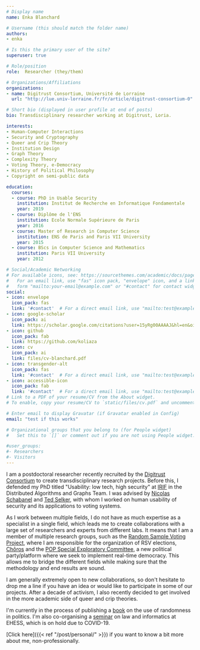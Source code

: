 ```yaml
---
# Display name
name: Enka Blanchard

# Username (this should match the folder name)
authors:
- enka

# Is this the primary user of the site?
superuser: true

# Role/position
role:  Researcher (they/them)

# Organizations/Affiliations
organizations:
- name: Digitrust Consortium, Université de Lorraine 
  url: "http://lue.univ-lorraine.fr/fr/article/digitrust-consortium-0"

# Short bio (displayed in user profile at end of posts)
bio: Transdisciplinary researcher working at Digitrust, Loria.

interests:
- Human-Computer Interactions
- Security and Cryptography
- Queer and Crip Theory
- Institution Design
- Graph Theory 
- Complexity Theory
- Voting Theory, e-Democracy
- History of Political Philosophy
- Copyright on semi-public data

education:
  courses:
  - course: PhD in Usable Security
    institution: Institut de Recherche en Informatique Fondamentale
    year: 2019
  - course: Diplôme de l'ENS 
    institution: Ecole Normale Supérieure de Paris
    year: 2016
  - course: Master of Research in Computer Science
    institution: ENS de Paris and Paris VII University
    year: 2015
  - course: BScs in Computer Science and Mathematics
    institution: Paris VII University
    year: 2012

# Social/Academic Networking
# For available icons, see: https://sourcethemes.com/academic/docs/page-builder/#icons
#   For an email link, use "fas" icon pack, "envelope" icon, and a link in the
#   form "mailto:your-email@example.com" or "#contact" for contact widget.
social:
- icon: envelope
  icon_pack: fas
  link: '#contact'  # For a direct email link, use "mailto:test@example.org".
- icon: google-scholar
  icon_pack: ai
  link: https://scholar.google.com/citations?user=15yRg00AAAAJ&hl=en&oi=sra
- icon: github
  icon_pack: fab
  link: https://github.com/koliaza
- icon: cv
  icon_pack: ai
  link: files/cv-blanchard.pdf
- icon: transgender-alt
  icon_pack: fas
  link: '#contact'  # For a direct email link, use "mailto:test@example.org".
- icon: accessible-icon
  icon_pack: fab
  link: '#contact'  # For a direct email link, use "mailto:test@example.org".
# Link to a PDF of your resume/CV from the About widget.
# To enable, copy your resume/CV to `static/files/cv.pdf` and uncomment the lines below.

# Enter email to display Gravatar (if Gravatar enabled in Config)
email: "test if this works"

# Organizational groups that you belong to (for People widget)
#   Set this to `[]` or comment out if you are not using People widget.

#user_groups:
#- Researchers
#- Visitors
---
```


I am a postdoctoral researcher recently recruited by the [Digitrust Consortium](http://lue.univ-lorraine.fr/fr/article/digitrust-consortium-0) to create transdisciplinary research projects. Before this, I defended my PhD titled "Usability: low tech, high security" at [IRIF](https://www.irif.univ-paris-diderot.fr/) in the Distributed Algorithms and Graphs Team. I was advised by [Nicolas Schabanel](https://www.irif.univ-paris-diderot.fr/users/nschaban/index) and [Ted Selker](http://ted.selker.com/), with whom I worked on human usability of security and its applications to voting systems. 

As I work between multiple fields, I do not have as much expertise as a specialist in a single field, which leads me to create collaborations with a large set of researchers and experts from different labs. It means that I am a member of multiple research groups, such as the [Random Sample Voting Project](http://rsvoting.org/), where I am responsible for the organization of RSV elections, [Chôros](https://www.choros.place/) and the [POP Special Exploratory Committee](http://poplatform.org/), a new political party/platform where we seek to implement real-time democracy. This allows me to bridge the different fields while making sure that the methodology and end results are sound.

 I am generally extremely open to new collaborations, so don't hesitate to drop me a line if you have an idea or would like to participate in some of our projects. After a decade of activism, I also recently decided to get involved in the more academic side of queer and crip theories.

I'm currently in the process of publishing a [book](http://koliaza.com/old/book.html) on the use of randomness in politics. I'm also co-organising a [seminar](http://koliaza.com/old/law-informatics.html) on law and informatics at EHESS, which is on hold due to COVID-19.

[Click here]({{< ref "/post/personal/" >}}) if you want to know a bit more about me, non-professionally.
